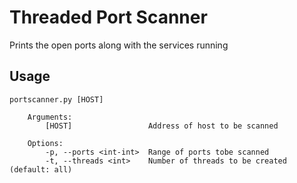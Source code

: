 # Threaded Port Scanner
Prints the open ports along with the services running

## Usage
```
portscanner.py [HOST]

    Arguments:
        [HOST]                 Address of host to be scanned
    
    Options:
        -p, --ports <int-int>  Range of ports tobe scanned
        -t, --threads <int>    Number of threads to be created (default: all)
```
